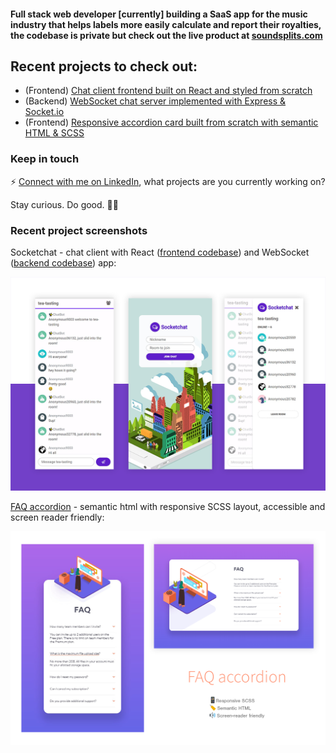 #### Full stack web developer [currently] building a SaaS app for the music industry that helps labels more easily calculate and report their royalties, the codebase is private but check out the live product at [soundsplits.com](https://www.soundsplits.com)

## Recent projects to check out: 
- (Frontend) [Chat client frontend built on React and styled from scratch](https://github.com/xyeres/socketchat-client)
- (Backend) [WebSocket chat server implemented with Express & Socket.io](https://github.com/xyeres/socketchat-server)
- (Frontend) [Responsive accordion card built from scratch with semantic HTML & SCSS](https://github.com/xyeres/faq-accordion-card-main)

### Keep in touch
⚡ [Connect with me on LinkedIn](https://www.linkedin.com/in/mxcarr/), what projects are you currently working on?

Stay curious. Do good. 🔭✨

### Recent project screenshots
Socketchat - chat client with React ([frontend codebase](https://github.com/xyeres/socketchat-client)) and WebSocket ([backend codebase](https://github.com/xyeres/socketchat-server)) app:

![](./screen-feature-md.png)

[FAQ accordion](https://github.com/xyeres/faq-accordion-card-main) - semantic html with responsive SCSS layout, accessible and screen reader friendly:

![](./screen-faq-card.png)


<!--
I tend to write things here and there on my blog at [xyeres.com](http://xyeres.com)
**xyeres/xyeres** is a ✨ _special_ ✨ repository because its `README.md` (this file) appears on your GitHub profile.

Here are some ideas to get you started:

- 🔭 I’m currently working on ...
- 🌱 I’m currently learning ...
- 👯 I’m looking to collaborate on ...
- 🤔 I’m looking for help with ...
- 💬 Ask me about ...
- 📫 How to reach me: ...
- 😄 Pronouns: ...
- ⚡ Fun fact: ...
-->
